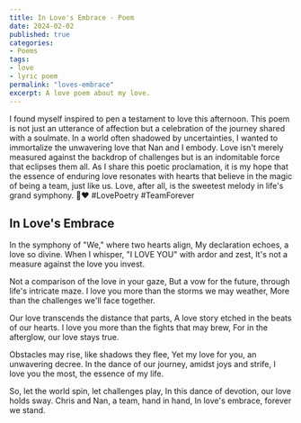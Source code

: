 ```yaml
---
title: In Love's Embrace - Poem
date: 2024-02-02
published: true
categories:
- Poems
tags:
- love
- lyric poem
permalink: "loves-embrace"
excerpt: A love poem about my love.
---
```

I found myself inspired to pen a testament to love this afternoon. This poem is not just an utterance of affection but a celebration of the journey shared with a soulmate. In a world often shadowed by uncertainties, I wanted to immortalize the unwavering love that Nan and I embody. Love isn't merely measured against the backdrop of challenges but is an indomitable force that eclipses them all. As I share this poetic proclamation, it is my hope that the essence of enduring love resonates with hearts that believe in the magic of being a team, just like us. Love, after all, is the sweetest melody in life's grand symphony. 🌟❤️ #LovePoetry #TeamForever

## In Love's Embrace

In the symphony of "We," where two hearts align,
My declaration echoes, a love so divine.
When I whisper, "I LOVE YOU" with ardor and zest,
It's not a measure against the love you invest.

Not a comparison of the love in your gaze,
But a vow for the future, through life's intricate maze.
I love you more than the storms we may weather,
More than the challenges we'll face together.

Our love transcends the distance that parts,
A love story etched in the beats of our hearts.
I love you more than the fights that may brew,
For in the afterglow, our love stays true.

Obstacles may rise, like shadows they flee,
Yet my love for you, an unwavering decree.
In the dance of our journey, amidst joys and strife,
I love you the most, the essence of my life.

So, let the world spin, let challenges play,
In this dance of devotion, our love holds sway.
Chris and Nan, a team, hand in hand,
In love's embrace, forever we stand.